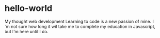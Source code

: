 # hello-world
My thought web development
Learning to code is a new passion of mine. I 'm not sure how long it wil take me to complete my education in Javascript, but I'm here until I do.
